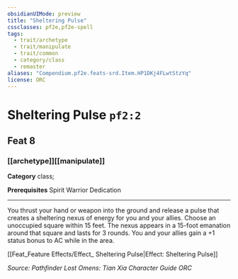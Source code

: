 ```yaml
---
obsidianUIMode: preview
title: "Sheltering Pulse"
cssclasses: pf2e,pf2e-spell
tags:
  - trait/archetype
  - trait/manipulate
  - trait/common
  - category/class
  - remaster
aliases: "Compendium.pf2e.feats-srd.Item.HP1DKj4FLwtStzYq"
license: ORC
---
```

# Sheltering Pulse `pf2:2`
## Feat 8
### [[archetype]][[manipulate]]

**Category** class; 



**Prerequisites** Spirit Warrior Dedication
* * *
You thrust your hand or weapon into the ground and release a pulse that creates a sheltering nexus of energy for you and your allies. Choose an unoccupied square within 15 feet. The nexus appears in a 15-foot emanation around that square and lasts for 3 rounds. You and your allies gain a +1 status bonus to AC while in the area.

[[Feat_Feature Effects/Effect_ Sheltering Pulse|Effect: Sheltering Pulse]]

*Source: Pathfinder Lost Omens: Tian Xia Character Guide*
*ORC*